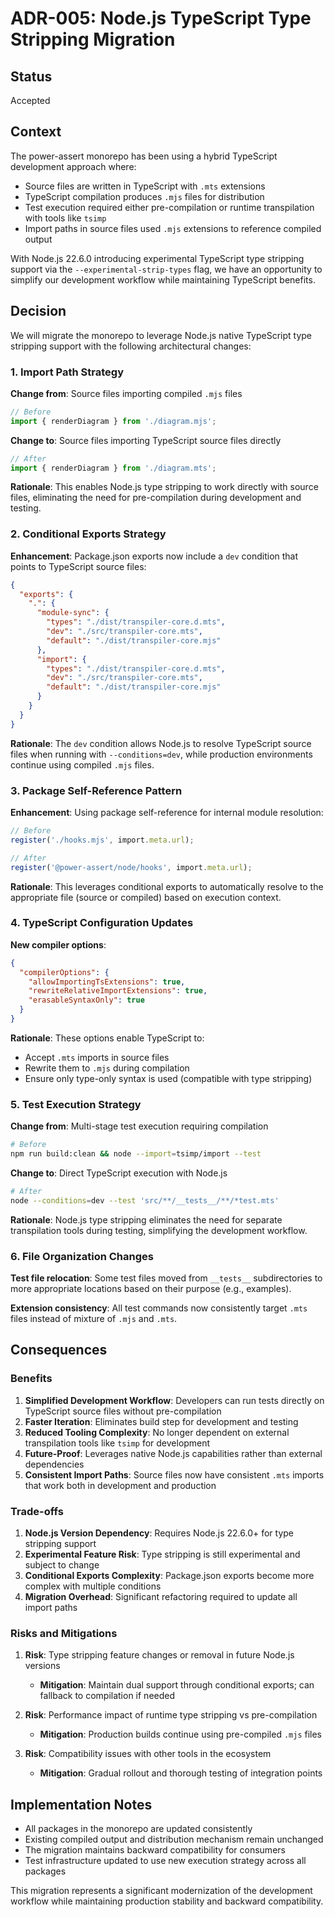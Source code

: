 # ADR-005: Node.js TypeScript Type Stripping Migration

## Status

Accepted

## Context

The power-assert monorepo has been using a hybrid TypeScript development approach where:
- Source files are written in TypeScript with `.mts` extensions
- TypeScript compilation produces `.mjs` files for distribution
- Test execution required either pre-compilation or runtime transpilation with tools like `tsimp`
- Import paths in source files used `.mjs` extensions to reference compiled output

With Node.js 22.6.0 introducing experimental TypeScript type stripping support via the `--experimental-strip-types` flag, we have an opportunity to simplify our development workflow while maintaining TypeScript benefits.

## Decision

We will migrate the monorepo to leverage Node.js native TypeScript type stripping support with the following architectural changes:

### 1. Import Path Strategy

**Change from**: Source files importing compiled `.mjs` files
```typescript
// Before
import { renderDiagram } from './diagram.mjs';
```

**Change to**: Source files importing TypeScript source files directly
```typescript
// After
import { renderDiagram } from './diagram.mts';
```

**Rationale**: This enables Node.js type stripping to work directly with source files, eliminating the need for pre-compilation during development and testing.

### 2. Conditional Exports Strategy

**Enhancement**: Package.json exports now include a `dev` condition that points to TypeScript source files:

```json
{
  "exports": {
    ".": {
      "module-sync": {
        "types": "./dist/transpiler-core.d.mts",
        "dev": "./src/transpiler-core.mts",
        "default": "./dist/transpiler-core.mjs"
      },
      "import": {
        "types": "./dist/transpiler-core.d.mts",
        "dev": "./src/transpiler-core.mts",
        "default": "./dist/transpiler-core.mjs"
      }
    }
  }
}
```

**Rationale**: The `dev` condition allows Node.js to resolve TypeScript source files when running with `--conditions=dev`, while production environments continue using compiled `.mjs` files.

### 3. Package Self-Reference Pattern

**Enhancement**: Using package self-reference for internal module resolution:
```typescript
// Before
register('./hooks.mjs', import.meta.url);

// After
register('@power-assert/node/hooks', import.meta.url);
```

**Rationale**: This leverages conditional exports to automatically resolve to the appropriate file (source or compiled) based on execution context.

### 4. TypeScript Configuration Updates

**New compiler options**:
```json
{
  "compilerOptions": {
    "allowImportingTsExtensions": true,
    "rewriteRelativeImportExtensions": true,
    "erasableSyntaxOnly": true
  }
}
```

**Rationale**: These options enable TypeScript to:
- Accept `.mts` imports in source files
- Rewrite them to `.mjs` during compilation
- Ensure only type-only syntax is used (compatible with type stripping)

### 5. Test Execution Strategy

**Change from**: Multi-stage test execution requiring compilation
```bash
# Before
npm run build:clean && node --import=tsimp/import --test
```

**Change to**: Direct TypeScript execution with Node.js
```bash
# After
node --conditions=dev --test 'src/**/__tests__/**/*test.mts'
```

**Rationale**: Node.js type stripping eliminates the need for separate transpilation tools during testing, simplifying the development workflow.

### 6. File Organization Changes

**Test file relocation**: Some test files moved from `__tests__` subdirectories to more appropriate locations based on their purpose (e.g., examples).

**Extension consistency**: All test commands now consistently target `.mts` files instead of mixture of `.mjs` and `.mts`.

## Consequences

### Benefits

1. **Simplified Development Workflow**: Developers can run tests directly on TypeScript source files without pre-compilation
2. **Faster Iteration**: Eliminates build step for development and testing
3. **Reduced Tooling Complexity**: No longer dependent on external transpilation tools like `tsimp` for development
4. **Future-Proof**: Leverages native Node.js capabilities rather than external dependencies
5. **Consistent Import Paths**: Source files now have consistent `.mts` imports that work both in development and production

### Trade-offs

1. **Node.js Version Dependency**: Requires Node.js 22.6.0+ for type stripping support
2. **Experimental Feature Risk**: Type stripping is still experimental and subject to change
3. **Conditional Exports Complexity**: Package.json exports become more complex with multiple conditions
4. **Migration Overhead**: Significant refactoring required to update all import paths

### Risks and Mitigations

1. **Risk**: Type stripping feature changes or removal in future Node.js versions
   - **Mitigation**: Maintain dual support through conditional exports; can fallback to compilation if needed

2. **Risk**: Performance impact of runtime type stripping vs pre-compilation
   - **Mitigation**: Production builds continue using pre-compiled `.mjs` files

3. **Risk**: Compatibility issues with other tools in the ecosystem
   - **Mitigation**: Gradual rollout and thorough testing of integration points

## Implementation Notes

- All packages in the monorepo are updated consistently
- Existing compiled output and distribution mechanism remain unchanged
- The migration maintains backward compatibility for consumers
- Test infrastructure updated to use new execution strategy across all packages

This migration represents a significant modernization of the development workflow while maintaining production stability and backward compatibility.